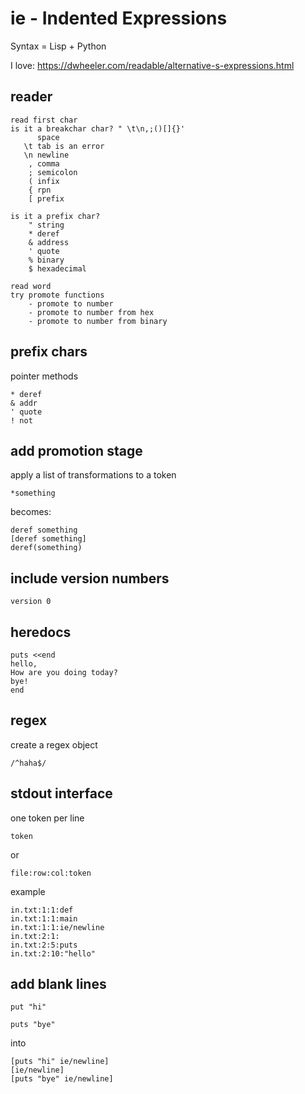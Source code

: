 # ie - Indented Expressions

Syntax = Lisp + Python

I love:
https://dwheeler.com/readable/alternative-s-expressions.html

## reader
    read first char
    is it a breakchar char? " \t\n,;()[]{}'
          space
       \t tab is an error
       \n newline
        , comma
        ; semicolon
        ( infix
        { rpn
        [ prefix

    is it a prefix char?
        " string
        * deref
        & address
        ' quote
        % binary
        $ hexadecimal

    read word
    try promote functions
        - promote to number
        - promote to number from hex
        - promote to number from binary


## prefix chars

pointer methods

    * deref
    & addr
    ' quote
    ! not

## add promotion stage
apply a list of transformations to a token

    *something

becomes:

    deref something
    [deref something]
    deref(something)

## include version numbers

    version 0

## heredocs

    puts <<end
    hello,
    How are you doing today?
    bye!
    end

## regex
create a regex object

    /^haha$/

## stdout interface

one token per line

    token

or

    file:row:col:token

example

    in.txt:1:1:def
    in.txt:1:1:main
    in.txt:1:1:ie/newline
    in.txt:2:1:    
    in.txt:2:5:puts
    in.txt:2:10:"hello"

## add blank lines

    put "hi"

    puts "bye"

into

    [puts "hi" ie/newline]
    [ie/newline]
    [puts "bye" ie/newline]

